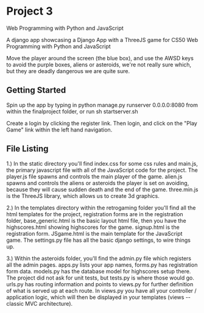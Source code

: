 # Project 3

Web Programming with Python and JavaScript

A django app showcasing a Django App with a ThreeJS game
for CS50 Web Programming with Python and JavaScript

Move the player around the screen (the blue box), and use the AWSD
keys to avoid the purple boxes, aliens or asteroids, we're not really
sure which, but they are deadly dangerous we are quite sure.

## Getting Started

Spin up the app by typing in python manage.py runserver 0.0.0.0:8080
from within the finalproject folder, or run sh startserver.sh

Create a login by clicking the register link.  Then login, and click on
the "Play Game" link within the left hand navigation.


## File Listing
1.)  In the static directory you'll find index.css for some css rules
and main.js, the primary javascript file with all of the JavaScript code for the project.
The player.js file spawns and controls the main player of the game.  alien.js spawns
and controls the aliens or asteroids the player is set on avoiding, because they
will cause sudden death and the end of the game.  three.min.js is the ThreeJS
library, which allows us to create 3d graphics.

2.)  In the templates directory within the retrogaming folder
  you'll find all the html templates
  for the project, registration forms are in the registration folder,
  base_generic.html is the basic layout html file, then you have
  the highscores.html showing highscores for the game.  signup.html
  is the registration form.  JSgame.html is the main template for the
  JavaScript game.  The settings.py file has all the basic django
  settings, to wire things up.

3.)  Within the asteroids folder, you'll find the admin.py file which registers
  all the admin pages.  apps.py lists your app names, forms.py has
  registration form data.  models.py has the database model for highscores
  setup there.  The project did not ask for unit tests, but tests.py is where
  those would go.  urls.py has routing information and points to views.py
  for further definition of what is served up at each route.  In views.py
  you have all your controller / application logic, which will then be
  displayed in your templates (views -- classic MVC architecture).

